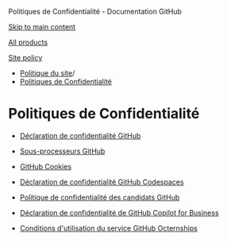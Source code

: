 Politiques de Confidentialité - Documentation GitHub

[Skip to main content](#main-content)

[All products](/fr)

[Site policy](/site-policy)

* [Politique du site](/fr/site-policy)/
* [Politiques de Confidentialité](/fr/site-policy/privacy-policies)

Politiques de Confidentialité
==========

* [Déclaration de confidentialité GitHub](/fr/site-policy/privacy-policies/github-privacy-statement)

* [Sous-processeurs GitHub](/fr/site-policy/privacy-policies/github-subprocessors)

* [GitHub Cookies](/fr/site-policy/privacy-policies/github-cookies)

* [Déclaration de confidentialité GitHub Codespaces](/fr/site-policy/privacy-policies/github-codespaces-privacy-statement)

* [Politique de confidentialité des candidats GitHub](/fr/site-policy/privacy-policies/github-candidate-privacy-policy)

* [Déclaration de confidentialité de GitHub Copilot for Business](/fr/site-policy/privacy-policies/github-copilot-for-business-privacy-statement)

* [Conditions d'utilisation du service GitHub Octernships](/fr/site-policy/privacy-policies/github-octernships-terms-of-service)
